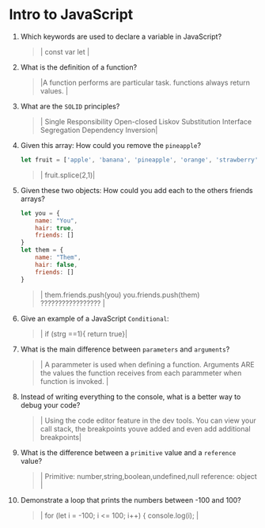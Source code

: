 # Intro to JavaScript
01. Which keywords are used to declare a variable in JavaScript?

    > | const var let |

02. What is the definition of a function?

    > |A function performs are particular task. functions always return values. |

03. What are the `SOLID` principles?

    > | Single Responsibility
        Open-closed 
        Liskov Substitution
         Interface Segregation
         Dependency Inversion|

04. Given this array: How could you remove the `pineapple`?

    ```js
    let fruit = ['apple', 'banana', 'pineapple', 'orange', 'strawberry']
    ```

    > | fruit.splice(2,1)|

05. Given these two objects: How could you add each to the others friends arrays?

    ```js
    let you = {
        name: "You",
        hair: true,
        friends: []
    }
    let them = {
        name: "Them",
        hair: false,
        friends: []
    }
    ```

    > | them.friends.push(you)
    you.friends.push(them) ????????????????? |

06. Give an example of a JavaScript `Conditional`:

    > | if (strg ==1){
        return true}|

07. What is the main difference between `parameters` and `arguments`?

    > | A parammeter is used when defining a function. Arguments ARE the values the function receives from each parammeter when function is invoked. |

08. Instead of writing everything to the console, what is a better way to debug your code?

    > | Using the code editor feature in the dev tools. You can view your call stack, the breakpoints youve added and even add additional breakpoints|

09. What is the difference between a `primitive` value and a `reference` value?

    > | Primitive: number,string,boolean,undefined,null
    reference: object  |

10. Demonstrate a loop that prints the numbers between -100 and 100?

    > | for (let i = -100; i <= 100; i++) {
  console.log(i); |
